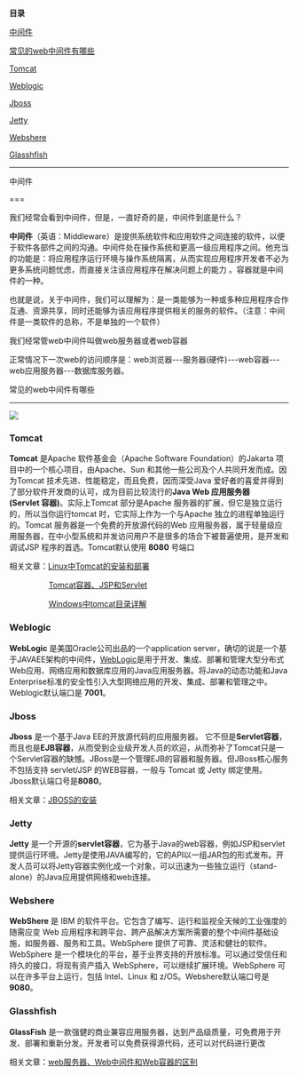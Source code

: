 **目录**

[中间件](#t0)

[常见的web中间件有哪些](#t1)

[Tomcat](#t2)

[Weblogic](#t3)

[Jboss](#t4)

[Jetty](#t5)

[Webshere](#t6)

[Glasshfish](#t7)

* * *

中间件
===

我们经常会看到中间件，但是，一直好奇的是，中间件到底是什么？

**中间件**（英语：Middleware）是提供系统软件和应用软件之间连接的软件，以便于软件各部件之间的沟通。中间件处在操作系统和更高一级应用程序之间。他充当的功能是：将应用程序运行环境与操作系统隔离，从而实现应用程序开发者不必为更多系统问题忧虑，而直接关注该应用程序在解决问题上的能力 。容器就是中间件的一种。

也就是说，关于中间件，我们可以理解为：是一类能够为一种或多种应用程序合作互通、资源共享，同时还能够为该应用程序提供相关的服务的软件。（注意：中间件是一类软件的总称，不是单独的一个软件）

我们经常管web中间件叫做web服务器或者web容器

正常情况下一次web的访问顺序是：web浏览器---服务器(硬件)---web容器---web应用服务器---数据库服务器。

常见的web中间件有哪些
------------

![](https://img-blog.csdnimg.cn/20181216201920161.png?x-oss-process=image/watermark,type_ZmFuZ3poZW5naGVpdGk,shadow_10,text_aHR0cHM6Ly9ibG9nLmNzZG4ubmV0L3FxXzM2MTE5MTky,size_16,color_FFFFFF,t_70)

### Tomcat

**Tomcat** 是Apache 软件基金会（Apache Software Foundation）的Jakarta 项目中的一个核心项目，由Apache、Sun 和其他一些公司及个人共同开发而成。因为Tomcat 技术先进、性能稳定，而且免费，因而深受Java 爱好者的喜爱并得到了部分软件开发商的认可，成为目前比较流行的**Java Web 应用服务器(Servlet 容器)**。实际上Tomcat 部分是Apache 服务器的扩展，但它是独立运行的，所以当你运行tomcat 时，它实际上作为一个与Apache 独立的进程单独运行的。Tomcat 服务器是一个免费的开放源代码的Web 应用服务器，属于轻量级应用服务器，在中小型系统和并发访问用户不是很多的场合下被普遍使用，是开发和调试JSP 程序的首选。Tomcat默认使用 **8080** 号端口

相关文章：[Linux中Tomcat的安装和部署](https://blog.csdn.net/qq_36119192/article/details/82797114)    

                  [Tomcat容器、JSP和Servlet](https://blog.csdn.net/qq_36119192/article/details/84279392)

                  [Windows中tomcat目录详解](https://blog.csdn.net/qq_36119192/article/details/84262247)

### Weblogic

**WebLogic** 是美国Oracle公司出品的一个application server，确切的说是一个基于JAVAEE架构的中间件，[WebLogic](https://so.csdn.net/so/search?q=WebLogic&spm=1001.2101.3001.7020)是用于开发、集成、部署和管理大型分布式Web应用、网络应用和数据库应用的Java应用服务器。将Java的动态功能和Java Enterprise标准的安全性引入大型网络应用的开发、集成、部署和管理之中。Weblogic默认端口是 **7001**。

### Jboss

**Jboss** 是一个基于Java EE的开放源代码的应用服务器。 它不但是**Servlet容器**，而且也是**EJB容器**，从而受到企业级开发人员的欢迎，从而弥补了Tomcat只是一个Servlet容器的缺憾。JBoss是一个管理EJB的容器和服务器。但JBoss核心服务不包括支持 servlet/JSP 的WEB容器，一般与 Tomcat 或 Jetty 绑定使用。Jboss默认端口号是**8080**。

相关文章：[JBOSS的安装](https://blog.csdn.net/qq_36119192/article/details/82797114#JBoss%E7%9A%84%E5%AE%89%E8%A3%85)

### Jetty

**Jetty** 是一个开源的**servlet容器**，它为基于Java的web容器，例如JSP和servlet提供运行环境。Jetty是使用JAVA编写的，它的API以一组JAR包的形式发布。开发人员可以将Jetty容器实例化成一个对象，可以迅速为一些独立运行（stand-alone）的Java应用提供网络和web连接。

### Webshere

**WebShere** 是 IBM 的软件平台。它包含了编写、运行和监视全天候的工业强度的随需应变 Web 应用程序和跨平台、跨产品解决方案所需要的整个中间件基础设施，如服务器、服务和工具。WebSphere 提供了可靠、灵活和健壮的软件。WebSphere 是一个模块化的平台，基于业界支持的开放标准。可以通过受信任和持久的接口，将现有资产插入 WebSphere，可以继续扩展环境。WebSphere 可以在许多平台上运行，包括 Intel、Linux 和 z/OS。Webshere默认端口号是 **9080**。

### Glasshfish

**GlassFish** 是一款强健的商业兼容应用服务器，达到产品级质量，可免费用于开发、部署和重新分发。开发者可以免费获得源代码，还可以对代码进行更改

相关文章：[web服务器、Web中间件和Web容器的区别](https://blog.csdn.net/qq_36119192/article/details/84501439)